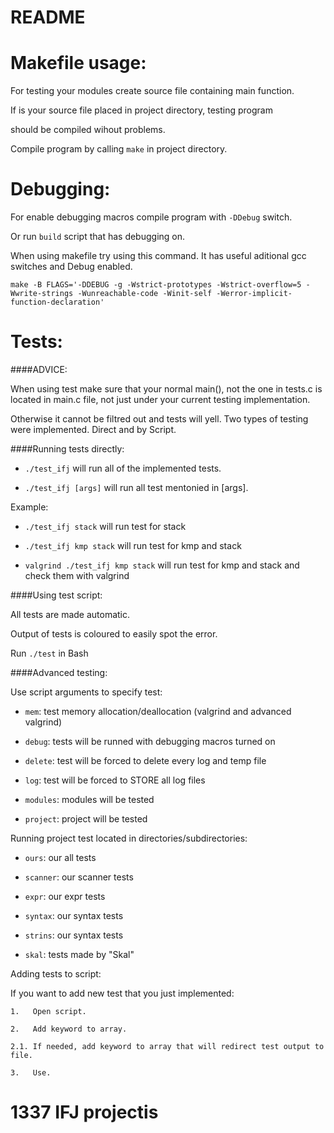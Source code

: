 # README #

# Makefile usage: #

For testing your modules create source file containing main function.

If is your source file placed in project directory, testing program

should be compiled wihout problems.

Compile program by calling `make` in project directory.


# Debugging: #

For enable debugging macros compile program with `-DDebug` switch.

Or run `build` script that has debugging on.

When using makefile try using this command. It has useful aditional gcc switches and Debug enabled.

`make -B FLAGS='-DDEBUG -g -Wstrict-prototypes -Wstrict-overflow=5 -Wwrite-strings -Wunreachable-code -Winit-self -Werror-implicit-function-declaration' `

# Tests: #

####ADVICE:	

When using test make sure that your normal main(), not the one in tests.c is located in main.c file, not just under your current testing implementation.

Otherwise it cannot be filtred out and tests will yell.
Two types of testing were implemented. Direct and by Script.

####Running tests directly:

- `./test_ifj`		will run all of the implemented tests.

- `./test_ifj [args]`		will run all test mentonied in [args].

Example:

- `./test_ifj stack` 		will run test for stack

- `./test_ifj kmp stack` 	will run test for kmp and stack

- `valgrind ./test_ifj kmp stack` 	will run test for kmp and stack and check them with valgrind

####Using test script:

All tests are made automatic. 

Output of tests is coloured to easily spot the error.

Run `./test` in Bash

####Advanced testing:

Use script arguments to specify test:

- `mem`:		test memory allocation/deallocation (valgrind and advanced valgrind)

- `debug`:		tests will be runned with debugging macros turned on


- `delete`:		test will be forced to delete every log and temp file
- `log`:		test will be forced to STORE all log files


- `modules`:	modules will be tested
- `project`:	project will be tested

Running project test located in directories/subdirectories:

- `ours`:		our all tests
- `scanner`:	our scanner tests
- `expr`:		our expr tests
- `syntax`:		our syntax tests
- `strins`:		our syntax tests

- `skal`:		tests made by "Skal"

Adding tests to script:

If you want to add new test that you just implemented:

	1.   Open script.

	2.   Add keyword to array.

	2.1. If needed, add keyword to array that will redirect test output to file.

	3.   Use.




# 1337 IFJ projectis #